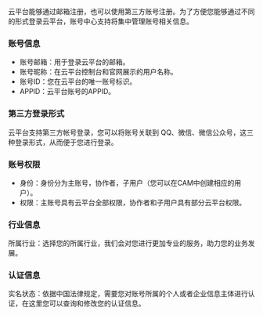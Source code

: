 云平台能够通过邮箱注册，也可以使用第三方账号注册。为了方便您能够通过不同的形式登录云平台，账号中心支持将集中管理账号相关信息。

### 账号信息
- 账号邮箱：用于登录云平台的邮箱。
- 账号昵称：在云平台控制台和官网展示的用户名称。
- 账号ID：您在云平台的唯一账号标识。
- APPID：云平台账号的APPID。

### 第三方登录形式
云平台支持第三方帐号登录，您可以将账号关联到 QQ、微信、微信公众号，这三种登录形式，从而便于您进行登录。

### 账号权限
- 身份：身份分为主账号，协作者，子用户（您可以在CAM中创建相应的用户）。
- 权限：主账号具有云平台全部权限，协作者和子用户具有部分云平台权限。

### 行业信息
所属行业：选择您的所属行业，我们会对您进行更加专业的服务，助力您的业务发展。

### 认证信息
实名状态：依据中国法律规定，需要您对账号所属的个人或者企业信息主体进行认证，在这里您可以查询和修改您的认证信息。
